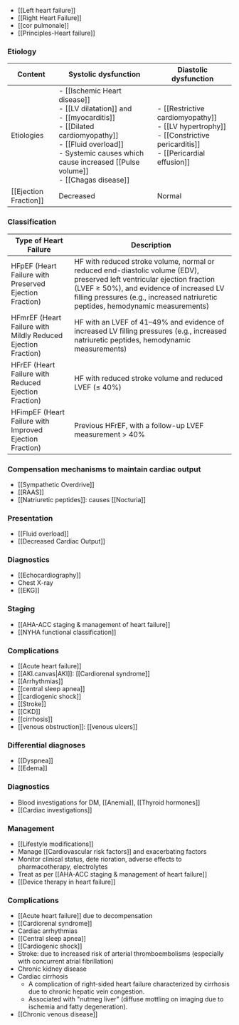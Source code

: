 - [[Left heart failure]]
- [[Right Heart Failure]] 
- [[cor pulmonale]] 
- [[Principles-Heart failure]] 
### Etiology

| Content               | Systolic dysfunction                                                                                                                                                                                                           | Diastolic dysfunction                                                                                                        |
| --------------------- | ------------------------------------------------------------------------------------------------------------------------------------------------------------------------------------------------------------------------------ | ---------------------------------------------------------------------------------------------------------------------------- |
| Etiologies            | - [[Ischemic Heart disease]] <br>- [[LV dilatation]] and <br>- [[myocarditis]] <br>- [[Dilated cardiomyopathy]] <br>- [[Fluid overload]] <br>- Systemic causes which cause increased [[Pulse volume]] <br>- [[Chagas disease]] | - [[Restrictive cardiomyopathy]] <br>- [[LV hypertrophy]] <br>- [[Constrictive pericarditis]] <br>- [[Pericardial effusion]] |
| [[Ejection Fraction]] | Decreased                                                                                                                                                                                                                      | Normal                                                                                                                       |

### Classification

| Type of Heart Failure                                        | Description                                                                                                                                                                                                                                             |
| ------------------------------------------------------------ | ------------------------------------------------------------------------------------------------------------------------------------------------------------------------------------------------------------------------------------------------------- |
| HFpEF (Heart Failure with Preserved Ejection Fraction)       | HF with reduced stroke volume, normal or reduced end-diastolic volume (EDV), preserved left ventricular ejection fraction (LVEF ≥ 50%), and evidence of increased LV filling pressures (e.g., increased natriuretic peptides, hemodynamic measurements) |
| HFmrEF (Heart Failure with Mildly Reduced Ejection Fraction) | HF with an LVEF of 41–49% and evidence of increased LV filling pressures (e.g., increased natriuretic peptides, hemodynamic measurements)                                                                                                               |
| HFrEF (Heart Failure with Reduced Ejection Fraction)         | HF with reduced stroke volume and reduced LVEF (≤ 40%)                                                                                                                                                                                                  |
| HFimpEF (Heart Failure with Improved Ejection Fraction)      | Previous HFrEF, with a follow-up LVEF measurement > 40%                                                                                                                                                                                                 |

### Compensation mechanisms to maintain cardiac output 
- [[Sympathetic Overdrive]]
- [[RAAS]]
- [[Natriuretic peptides]]: causes [[Nocturia]] 

### Presentation
- [[Fluid overload]] 
- [[Decreased Cardiac Output]] 
### Diagnostics
- [[Echocardiography]]
- Chest X-ray
- [[EKG]] 
### Staging
- [[AHA-ACC staging & management of heart failure]]
- [[NYHA functional classification]] 
### Complications 
- [[Acute heart failure]]
- [[AKI.canvas|AKI]]: [[Cardiorenal syndrome]] 
- [[Arrhythmias]] 
- [[central sleep apnea]] 
- [[cardiogenic shock]] 
- [[Stroke]] 
- [[CKD]] 
- [[cirrhosis]]
- [[venous obstruction]]: [[venous ulcers]] 

### Differential diagnoses
- [[Dyspnea]]
- [[Edema]] 

### Diagnostics
- Blood investigations for DM, [[Anemia]], [[Thyroid hormones]]
- [[Cardiac investigations]] 

### Management
- [[Lifestyle modifications]] 
- Manage [[Cardiovascular risk factors]] and exacerbating factors
- Monitor clinical status, dete rioration, adverse effects to pharmacotherapy, electrolytes
- Treat as per [[AHA-ACC staging & management of heart failure]] 
- [[Device therapy in heart failure]] 
### Complications
- [[Acute heart failure]] due to decompensation
- [[Cardiorenal syndrome]]
- Cardiac arrhythmias 
- [[Central sleep apnea]]
- [[Cardiogenic shock]]
- Stroke: due to increased risk of arterial thromboembolisms (especially with concurrent atrial fibrillation)
- Chronic kidney disease
- Cardiac cirrhosis
	- A complication of right-sided heart failure characterized by cirrhosis due to chronic hepatic vein congestion.
	- Associated with "nutmeg liver" (diffuse mottling on imaging due to ischemia and fatty degeneration).
- [[Chronic venous disease]] 